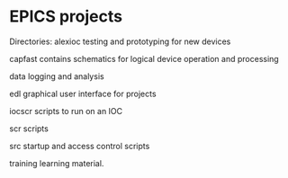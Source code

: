 # EPICS projects

Directories:
alexioc
    testing and prototyping for new devices
	
capfast
    contains schematics for logical device operation and processing
	
data
    logging and analysis
	
edl
    graphical user interface for projects
	
iocscr
	scripts to run on an IOC
	
scr
	scripts
	
src
	startup and access control scripts
	
training
    learning material.
